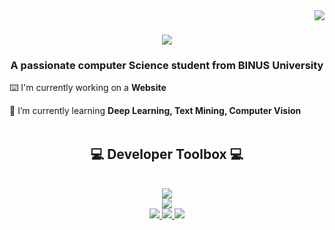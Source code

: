 <img align="right" src="https://visitor-badge.laobi.icu/badge?page_id=WilliamJoyS.WilliamJoyS" />
<h1 align="center">
    <img src="https://readme-typing-svg.herokuapp.com/?font=Montserrat&size=35&center=true&vCenter=true&width=500&height=70&duration=4000&lines=Hi+There!+👋;+I'm+William+Joy!;" />
</h1>
<h3 align="center">A passionate computer Science student from BINUS University</h3>
<div align="left">

 ⌨️ I'm currently working on a **Website**
 
 🧠 I’m currently learning **Deep Learning, Text Mining, Computer Vision**
</br>
</br>
 </div>
<h2 align="center">💻 Developer Toolbox 💻</h2>
<br/>  

<div align="center">
    <img src="https://skillicons.dev/icons?i=jupyter,tensorflow,vscode,github,figma,tailwind,git,r" />
    <br>
    <img src="https://skillicons.dev/icons?i=python,javascript,c,nextjs,mysql,html,css,cpp" />
</div>
       
 <div align="center"> 
  <a href="mailto:williamjoysusanto1@gmail.com">
    <img src="https://img.shields.io/badge/Gmail-333333?style=for-the-badge&logo=gmail&logoColor=red" />
  </a>
  <a href="https://www.linkedin.com/in/william-susanto-b449891a4" target="_blank">
    <img src="https://img.shields.io/badge/LinkedIn-0077B5?style=for-the-badge&logo=linkedin&logoColor=white" target="_blank" />
  </a>
  <a href="https://github.com/WilliamJoyS" target="_blank">
     <img src="https://img.shields.io/badge/GitHub-333333?style=for-the-badge&logo=github&logoColor=white" />
  </a>
</div>
